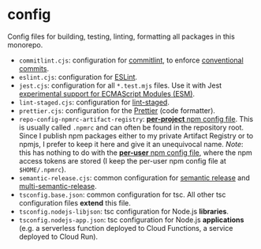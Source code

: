 # config

Config files for building, testing, linting, formatting all packages in this monorepo.

- `commitlint.cjs`: configuration for [commitlint](https://github.com/conventional-changelog/commitlint), to enforce [conventional commits](https://www.conventionalcommits.org/en/v1.0.0/).
- `eslint.cjs`: configuration for [ESLint](https://eslint.org/).
- `jest.cjs`: configuration for all `*.test.mjs` files. Use it with Jest [experimental support for ECMAScript Modules (ESM)](https://jestjs.io/docs/ecmascript-modules).
- `lint-staged.cjs`: configuration for [lint-staged](https://github.com/okonet/lint-staged).
- `prettier.cjs`: configuration for the [Prettier](https://prettier.io/) (code formatter).
- `repo-config-npmrc-artifact-registry`: [**per-project** npm config file](https://docs.npmjs.com/cli/v8/configuring-npm/npmrc#per-project-config-file). This is usually called `.npmrc` and can often be found in the repository root. Since I publish npm packages either to my private Artifact Registry or to npmjs, I prefer to keep it here and give it an unequivocal name. *Note*: this has nothing to do with the [**per-user** npm config file](https://docs.npmjs.com/cli/v8/configuring-npm/npmrc#per-user-config-file), where the npm access tokens are stored (I keep the per-user npm config file at `$HOME/.npmrc`).
- `semantic-release.cjs`: common configuration for [semantic release](https://github.com/semantic-release/semantic-release) and [multi-semantic-release](https://github.com/qiwi/multi-semantic-release).
- `tsconfig.base.json`: common configuration for tsc. All other tsc configuration files **extend** this file.
- `tsconfig.nodejs-libjson`: tsc configuration for Node.js **libraries**.
- `tsconfig.nodejs-app.json`: tsc configuration for Node.js **applications** (e.g. a serverless function deployed to Cloud Functions, a service deployed to Cloud Run).
